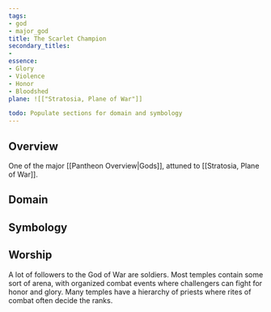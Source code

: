 ```yaml
---
tags:
- god
- major_god
title: The Scarlet Champion
secondary_titles:
- 
essence:
- Glory
- Violence
- Honor
- Bloodshed
plane: ![["Stratosia, Plane of War"]]

todo: Populate sections for domain and symbology
---
```

## Overview
One of the major [[Pantheon Overview|Gods]], attuned to [[Stratosia, Plane of War]].
## Domain

## Symbology

## Worship
A lot of followers to the God of War are soldiers. Most temples contain some sort of arena, with organized combat events where challengers can fight for honor and glory. Many temples have a hierarchy of priests where rites of combat often decide the ranks.